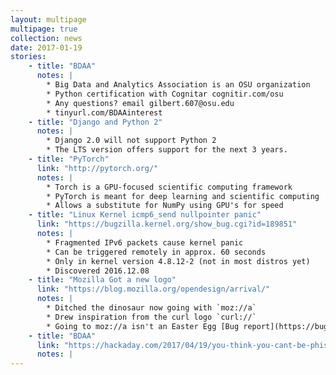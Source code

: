 ```yaml
---
layout: multipage
multipage: true
collection: news
date: 2017-01-19
stories:
    - title: "BDAA"
      notes: |
        * Big Data and Analytics Association is an OSU organization
        * Python certification with Cognitar cognitir.com/osu
        * Any questions? email gilbert.607@osu.edu
        * tinyurl.com/BDAAinterest
    - title: "Django and Python 2"
      notes: |
        * Django 2.0 will not support Python 2
        * The LTS version offers support for the next 3 years.
    - title: "PyTorch"
      link: "http://pytorch.org/"
      notes: |
        * Torch is a GPU-focused scientific computing framework
        * PyTorch is meant for deep learning and scientific computing
        * Allows a substitute for NumPy using GPU's for speed
    - title: "Linux Kernel icmp6_send nullpointer panic"
      link: "https://bugzilla.kernel.org/show_bug.cgi?id=189851"
      notes: |
        * Fragmented IPv6 packets cause kernel panic
        * Can be triggered remotely in approx. 60 seconds
        * Only in kernel version 4.8.12-2 (not in most distros yet)
        * Discovered 2016.12.08
    - title: "Mozilla Got a new logo"
      link: "https://blog.mozilla.org/opendesign/arrival/"
      notes: |
        * Ditched the dinosaur now going with `moz://a`
        * Drew inspiration from the curl logo `curl://`
        * Going to moz://a isn't an Easter Egg [Bug report](https://bugzilla.mozilla.org/show_bug.cgi?id=1331968)
    - title: "BDAA"
      link: "https://hackaday.com/2017/04/19/you-think-you-cant-be-phished/"
      notes: |
---
```

